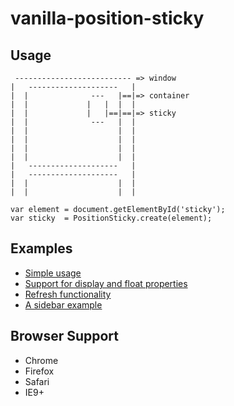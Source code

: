 vanilla-position-sticky
=======================

Usage
-----

```
 -------------------------- => window 
|   --------------------   |
|  |              ---   |==|=> container
|  |             |   |  |  |
|  |             |   |==|==|=> sticky  
|  |              ---   |  |
|  |                    |  |
|  |                    |  |
|  |                    |  |
|  |                    |  |
|   --------------------   |
|   --------------------   |
|  |                    |  |
|  |                    |  |

```

```
var element = document.getElementById('sticky');
var sticky  = PositionSticky.create(element);  
```

Examples
--------
* [Simple usage](http://katranci.github.io/vanilla-position-sticky/demos/demo1.html)
* [Support for display and float properties](http://katranci.github.io/vanilla-position-sticky/demos/demo2.html)
* [Refresh functionality](http://katranci.github.io/vanilla-position-sticky/demos/refresh.html)
* [A sidebar example](http://katranci.github.io/vanilla-position-sticky/demos/sidebar.html)


Browser Support
---------------
* Chrome
* Firefox
* Safari
* IE9+
